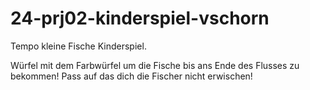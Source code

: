 # 24-prj02-kinderspiel-vschorn

Tempo kleine Fische Kinderspiel. 

Würfel mit dem Farbwürfel um die Fische bis ans Ende des Flusses zu bekommen! Pass auf das dich die Fischer nicht erwischen!
